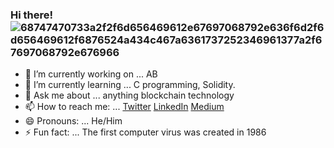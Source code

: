 ### Hi there! ![68747470733a2f2f6d656469612e67697068792e636f6d2f6d656469612f6876524a434c467a6361737252346961377a2f67697068792e676966](https://user-images.githubusercontent.com/92938717/181672429-fc2299ed-ad53-461c-8b5d-a91ffbc5d0b3.gif)

- 🔭 I’m currently working on ... AB
- 🌱 I’m currently learning ... C programming, Solidity.
- 💬 Ask me about ... anything blockchain technology
- 📫 How to reach me: ... [Twitter](https://twitter.com/Blockchain_Cali) [LinkedIn](www.linkedin.com/in/blockchaincali) [Medium](https://chisomogueji.medium.com/)
- 😄 Pronouns: ... He/Him
- ⚡ Fun fact: ... The first computer virus was created in 1986


